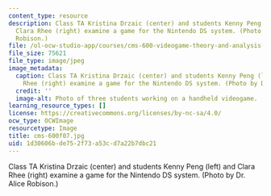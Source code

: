 ```yaml
---
content_type: resource
description: Class TA Kristina Drzaic (center) and students Kenny Peng (left) and
  Clara Rhee (right) examine a game for the Nintendo DS system. (Photo by Dr. Alice
  Robison.)
file: /ol-ocw-studio-app/courses/cms-600-videogame-theory-and-analysis-fall-2007/1d30606bde752f73a53cd7a22b7dbc21_cms-600f07.jpg
file_size: 75621
file_type: image/jpeg
image_metadata:
  caption: Class TA Kristina Drzaic (center) and students Kenny Peng (left) and Clara
    Rhee (right) examine a game for the Nintendo DS system. (Photo by Dr. Alice Robison.)
  credit: ''
  image-alt: Photo of three students working on a handheld videogame.
learning_resource_types: []
license: https://creativecommons.org/licenses/by-nc-sa/4.0/
ocw_type: OCWImage
resourcetype: Image
title: cms-600f07.jpg
uid: 1d30606b-de75-2f73-a53c-d7a22b7dbc21
---
```

Class TA Kristina Drzaic (center) and students Kenny Peng (left) and Clara Rhee (right) examine a game for the Nintendo DS system. (Photo by Dr. Alice Robison.)